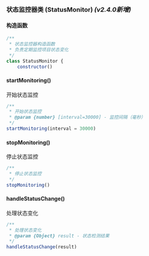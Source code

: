 ### 状态监控器类 (StatusMonitor) *(v2.4.0新增)*

#### 构造函数

```javascript
/**
 * 状态监控器构造函数
 * 负责定期监控项目状态变化
 */
class StatusMonitor {
    constructor()
```

#### startMonitoring()
开始状态监控

```javascript
/**
 * 开始状态监控
 * @param {number} [interval=30000] - 监控间隔（毫秒）
 */
startMonitoring(interval = 30000)
```

#### stopMonitoring()
停止状态监控

```javascript
/**
 * 停止状态监控
 */
stopMonitoring()
```

#### handleStatusChange()
处理状态变化

```javascript
/**
 * 处理状态变化
 * @param {Object} result - 状态检测结果
 */
handleStatusChange(result)
```
